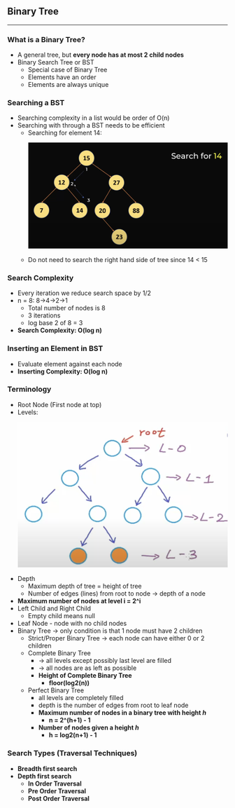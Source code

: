 ## Binary Tree  
---
### What is a Binary Tree?
- A general tree, but **every node has at most 2 child nodes**
- Binary Search Tree or BST
    - Special case of Binary Tree
    - Elements have an order
    - Elements are always unique
### Searching a BST
- Searching complexity in a list would be order of O(n)
- Searching with through a BST needs to be efficient
    - Searching for element 14: <p align="center"><img src="Images/search14.png" width="500"></p>
    - Do not need to search the right hand side of tree since 14 < 15
### Search Complexity
- Every iteration we reduce search space by 1/2
- n = 8: 8->4->2->1
    - Total number of nodes is 8
    - 3 iterations
    - log base 2 of 8 = 3
- **Search Complexity: O(log n)**
### Inserting an Element in BST
- Evaluate element against each node
- **Inserting Complexity: O(log n)**
### Terminology
- Root Node (First node at top)
- Levels: <p align="center"><img src="Images/levels.png" width="500"></p>
- Depth
    - Maximum depth of tree = height of tree
    - Number of edges (lines) from root to node -> depth of a node
- **Maximum number of nodes at level i = 2^i**
- Left Child and Right Child
    - Empty child means null
- Leaf Node - node with no child nodes
- Binary Tree -> only condition is that 1 node must have 2 children
    - Strict/Proper Binary Tree -> each node can have either 0 or 2 children
    - Complete Binary Tree 
        - -> all levels except possibly last level are filled
        - -> all nodes are as left as possible
        - **Height of Complete Binary Tree**
            - **floor(log2(n))**
    - Perfect Binary Tree
        - all levels are completely filled
        - depth is the number of edges from root to leaf node
        - **Maximum number of nodes in a binary tree with height *h***
            - **n = 2^(h+1) - 1**
        - **Number of nodes given a height *h***
            - **h = log2(n+1) - 1**
### Search Types (Traversal Techniques)
- **Breadth first search**
- **Depth first search**
    - **In Order Traversal**
    - **Pre Order Traversal**
    - **Post Order Traversal**